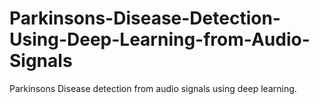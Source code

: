 # Parkinsons-Disease-Detection-Using-Deep-Learning-from-Audio-Signals
Parkinsons Disease detection from audio signals using deep learning.
